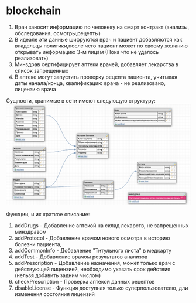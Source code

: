 # blockchain

1. Врач заносит информацию по человеку на смарт контракт (анализы, обследования, осмотры,рецепты)
2. В идеале эти данные шифруются врач и пациент добавляются как владельцы политики,после чего пациент может по своему желанию открывать информацию 3-м лицам (Пока что не удалось реализовать)
3. Минздрав сертифицирует аптеки врачей, добавляет лекарства в список запрещенных
4. В аптеке могут запустить проверку рецепта пациента,  учитывая даты начала/конца, квалификацию врача - не реализовано, лицензию врача

Сущности, хранимые в сети имеют следующую структуру:
![alt text](https://github.com/avpodtikhov/blockchain/blob/ba33c2fba030a157747ee2c80adbc5cb955a6717/%D0%A1%D0%BD%D0%B8%D0%BC%D0%BE%D0%BA%20%D1%8D%D0%BA%D1%80%D0%B0%D0%BD%D0%B0%202021-03-31%20%D0%B2%2003.03.34.png)

Функции, и их краткое описание:
1. addDrugs - Добавление аптекой на склад лекарств, не запрещенных минздравом
2. addProtocol - Добавление врачом нового осмотра в историю болезни пациента,
3. addCommonInfo - Добавление "Титульного листа" в медкарту
4. addTest - Добавление врачом результатов анализов
5. addPrescription - Добавление назначения, может только врач с действующей лицензией, необходимо указать срок действия (нельзя добавить задним числом)
6. checkPrescription - Проверка аптекой данных рецептов
7. disableLicense - Функция доступная только суперпользователю, дли изменения состояния лицензий
